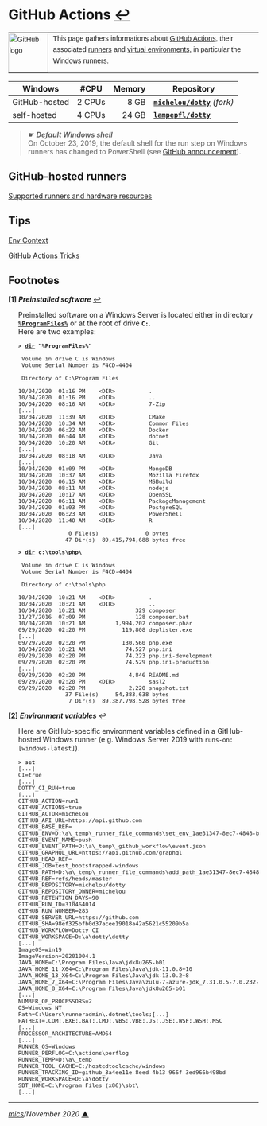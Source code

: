 # <span id="top">GitHub Actions</span> <span style="size:30%;"><a href="README.md">↩</a></span>

<table style="font-family:Helvetica,Arial;font-size:14px;line-height:1.6;">
  <tr>
  <td style="border:0;padding:0 10px 0 0;max-width:80px;">
    <a href="https://github.com/" rel="external"><img style="border:0;width:80px;" src="https://github.githubassets.com/images/modules/logos_page/Octocat.png" alt="GitHub logo"/></a>
  </td>
  <td style="border:0;padding:0;vertical-align:text-top;">
    This page gathers informations about <a href="https://docs.github.com/en/free-pro-team@latest/actions" rel="external">GitHub Actions</a>, their associated <a href="https://github.com/actions/runner/releases">runners</a> and <a href="https://github.com/actions/virtual-environments" rel="external">virtual environments</a>, in particular the Windows runners.
  </td>
  </tr>
</table>

| Windows       | #CPU   | Memory | Repository |
|---------------|--------|-------:|------------|
| GitHub-hosted | 2 CPUs |  8 GB  | [**`michelou/dotty`**](https://github.com/lampepfl/dotty/actions) *(fork)* |
| self-hosted   | 4 CPUs | 24 GB  | [**`lampepfl/dotty`**](https://github.com/lampepfl/dotty/actions) |

> **&#9755;** ***Default Windows shell***<br/>
> On October 23, 2019, the default shell for the run step on Windows runners has changed to PowerShell (see [GitHub announcement](https://github.blog/changelog/2019-10-17-github-actions-default-shell-on-windows-runners-is-changing-to-powershell/)).

## GitHub-hosted runners

[Supported runners and hardware resources][gh_resources]

## Tips

[Env Context][gh_env_setup]

[GitHub Actions Tricks](https://rammusxu.github.io/toolkit/snippets/github-action/)

## <span id="footnotes">Footnotes</span>

<b name="footnote_01">[1]</b> ***Preinstalled software*** [↩](#anchor_01)

<p style="margin:0 0 1em 20px;">
Preinstalled software on a Windows Server is located either in directory <a href="https://docs.microsoft.com/en-us/windows/deployment/usmt/usmt-recognized-environment-variables"><b><code>%ProgramFiles%</code></b></a> or at the root of drive <b><code>C:</code></b>.<br/>Here are two examples:
</p>
<pre style="font-size:80%;margin-left:20px;">
<b>&gt; <a href="https://docs.microsoft.com/en-us/windows-server/administration/windows-commands/dir">dir</a> "%ProgramFiles%"</b>
&nbsp;
 Volume in drive C is Windows
 Volume Serial Number is F4CD-4404
&nbsp;
 Directory of C:\Program Files
&nbsp;
10/04/2020  01:16 PM    &lt;DIR&gt;          .
10/04/2020  01:16 PM    &lt;DIR&gt;          ..
10/04/2020  08:16 AM    &lt;DIR&gt;          7-Zip
[...]
10/04/2020  11:39 AM    &lt;DIR&gt;          CMake
10/04/2020  10:34 AM    &lt;DIR&gt;          Common Files
10/04/2020  06:22 AM    &lt;DIR&gt;          Docker
10/04/2020  06:44 AM    &lt;DIR&gt;          dotnet
10/04/2020  10:20 AM    &lt;DIR&gt;          Git
[...]
10/04/2020  08:18 AM    &lt;DIR&gt;          Java
[...]
10/04/2020  01:09 PM    &lt;DIR&gt;          MongoDB
10/04/2020  10:37 AM    &lt;DIR&gt;          Mozilla Firefox
10/04/2020  06:15 AM    &lt;DIR&gt;          MSBuild
10/04/2020  08:11 AM    &lt;DIR&gt;          nodejs
10/04/2020  10:17 AM    &lt;DIR&gt;          OpenSSL
10/04/2020  06:11 AM    &lt;DIR&gt;          PackageManagement
10/04/2020  01:03 PM    &lt;DIR&gt;          PostgreSQL
10/04/2020  06:23 AM    &lt;DIR&gt;          PowerShell
10/04/2020  11:40 AM    &lt;DIR&gt;          R
[...]
               0 File(s)              0 bytes
              47 Dir(s)  89,415,794,688 bytes free
</pre>
<pre style="font-size:80%;margin-left:20px;">
<b>&gt; <a href="https://docs.microsoft.com/en-us/windows-server/administration/windows-commands/dir">dir</a> c:\tools\php\</b>
&nbsp;
 Volume in drive C is Windows
 Volume Serial Number is F4CD-4404
&nbsp;
 Directory of c:\tools\php
&nbsp;
10/04/2020  10:21 AM    &lt;DIR&gt;          .
10/04/2020  10:21 AM    &lt;DIR&gt;          ..
10/04/2020  10:21 AM               329 composer
11/27/2016  07:09 PM               128 composer.bat
10/04/2020  10:21 AM         1,994,202 composer.phar
09/29/2020  02:20 PM           119,808 deplister.exe
[...]
09/29/2020  02:20 PM           130,560 php.exe
10/04/2020  10:21 AM            74,527 php.ini
09/29/2020  02:20 PM            74,223 php.ini-development
09/29/2020  02:20 PM            74,529 php.ini-production
[...]
09/29/2020  02:20 PM             4,846 README.md
09/29/2020  02:20 PM    &lt;DIR&gt;          sasl2
09/29/2020  02:20 PM             2,220 snapshot.txt
              37 File(s)     54,383,638 bytes
               7 Dir(s)  89,387,798,528 bytes free
</pre>


<b name="footnote_02">[2]</b> ***Environment variables*** [↩](#anchor_02)

<p style="margin:0 0 1em 20px;">
Here are GitHub-specific environment variables defined in a GitHub-hosted Windows runner (e.g. Windows Server 2019 with <code>runs-on: [windows-latest]</code>). 
</p>

<pre style="font-size:80%;margin-left:20px;">
<b>&gt; set</b>
[...]
CI=true
[...]
DOTTY_CI_RUN=true
[...]
GITHUB_ACTION=run1
GITHUB_ACTIONS=true
GITHUB_ACTOR=michelou
GITHUB_API_URL=https://api.github.com
GITHUB_BASE_REF=
GITHUB_ENV=D:\a\_temp\_runner_file_commands\set_env_1ae31347-8ec7-4848-b055-addf7aaafa1c
GITHUB_EVENT_NAME=push
GITHUB_EVENT_PATH=D:\a\_temp\_github_workflow\event.json
GITHUB_GRAPHQL_URL=https://api.github.com/graphql
GITHUB_HEAD_REF=
GITHUB_JOB=test_bootstrapped-windows
GITHUB_PATH=D:\a\_temp\_runner_file_commands\add_path_1ae31347-8ec7-4848-b055-addf7aaafa1c
GITHUB_REF=refs/heads/master
GITHUB_REPOSITORY=michelou/dotty
GITHUB_REPOSITORY_OWNER=michelou
GITHUB_RETENTION_DAYS=90
GITHUB_RUN_ID=310464014
GITHUB_RUN_NUMBER=283
GITHUB_SERVER_URL=https://github.com
GITHUB_SHA=98ef325bfb0d37acee19018a42a5621c55209b5a
GITHUB_WORKFLOW=Dotty CI
GITHUB_WORKSPACE=D:\a\dotty\dotty
[...]
ImageOS=win19
ImageVersion=20201004.1
JAVA_HOME=C:\Program Files\Java\jdk8u265-b01
JAVA_HOME_11_X64=C:\Program Files\Java\jdk-11.0.8+10
JAVA_HOME_13_X64=C:\Program Files\Java\jdk-13.0.2+8
JAVA_HOME_7_X64=C:\Program Files\Java\zulu-7-azure-jdk_7.31.0.5-7.0.232-win_x64
JAVA_HOME_8_X64=C:\Program Files\Java\jdk8u265-b01
[...]
NUMBER_OF_PROCESSORS=2
OS=Windows_NT
Path=C:\Users\runneradmin\.dotnet\tools;[...]
PATHEXT=.COM;.EXE;.BAT;.CMD;.VBS;.VBE;.JS;.JSE;.WSF;.WSH;.MSC
[...]
PROCESSOR_ARCHITECTURE=AMD64
[...]
RUNNER_OS=Windows
RUNNER_PERFLOG=C:\actions\perflog
RUNNER_TEMP=D:\a\_temp
RUNNER_TOOL_CACHE=C:/hostedtoolcache/windows
RUNNER_TRACKING_ID=github_3a4ee11e-8eed-4b13-966f-3ed966b498bd
RUNNER_WORKSPACE=D:\a\dotty
SBT_HOME=C:\Program Files (x86)\sbt\
[...]
</pre>

***

*[mics](https://lampwww.epfl.ch/~michelou/)/November 2020* [**&#9650;**](#top)
<span id="bottom">&nbsp;</span>

<!-- link refs -->

[dotty]: https://dotty.epfl.ch/
[gh_env_setup]: https://github.community/t/default-behavior-of-environment-variables-and-the-setup-of-env/18222
[gh_resources]: https://docs.github.com/en/free-pro-team@latest/actions/reference/specifications-for-github-hosted-runners#supported-runners-and-hardware-resources
